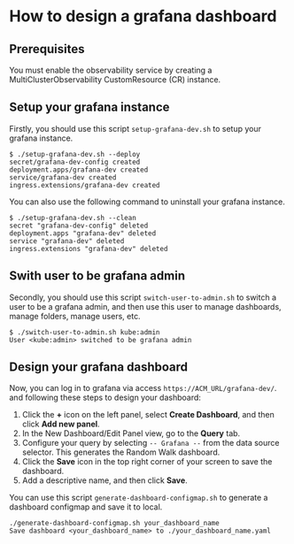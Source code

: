 # How to design a grafana dashboard

## Prerequisites

You must enable the observability service by creating a MultiClusterObservability CustomResource (CR) instance.

## Setup your grafana instance

Firstly, you should use this script `setup-grafana-dev.sh` to setup your grafana instance.

```
$ ./setup-grafana-dev.sh --deploy
secret/grafana-dev-config created
deployment.apps/grafana-dev created
service/grafana-dev created
ingress.extensions/grafana-dev created
```

You can also use the following command to uninstall your grafana instance.

```
$ ./setup-grafana-dev.sh --clean
secret "grafana-dev-config" deleted
deployment.apps "grafana-dev" deleted
service "grafana-dev" deleted
ingress.extensions "grafana-dev" deleted
```

## Swith user to be grafana admin

Secondly, you should use this script `switch-user-to-admin.sh` to switch a user to be a grafana admin, and then use this user to manage dashboards, manage folders, manage users, etc.

```
$ ./switch-user-to-admin.sh kube:admin
User <kube:admin> switched to be grafana admin
```

## Design your grafana dashboard

Now, you can log in to grafana via access `https://ACM_URL/grafana-dev/`. and following these steps to design your dashboard:

1. Click the **+** icon on the left panel, select **Create Dashboard**, and then click **Add new panel**.
2. In the New Dashboard/Edit Panel view, go to the **Query** tab.
3. Configure your query by selecting `-- Grafana --` from the data source selector. This generates the Random Walk dashboard.
4. Click the **Save** icon in the top right corner of your screen to save the dashboard.
5. Add a descriptive name, and then click **Save**.

You can use this script `generate-dashboard-configmap.sh` to generate a dashboard configmap and save it to local.

```
./generate-dashboard-configmap.sh your_dashboard_name
Save dashboard <your_dashboard_name> to ./your_dashboard_name.yaml
```
